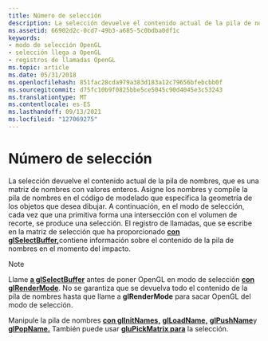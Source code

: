 ```yaml
---
title: Número de selección
description: La selección devuelve el contenido actual de la pila de nombres, que es una matriz de nombres con valores enteros.
ms.assetid: 66902d2c-0cd7-49b3-a685-5c0bdba0df1c
keywords:
- modo de selección OpenGL
- selección llega a OpenGL
- registros de llamadas OpenGL
ms.topic: article
ms.date: 05/31/2018
ms.openlocfilehash: 851fac28cda979a383d183a12c79656bfebcbb0f
ms.sourcegitcommit: d75fc10b9f0825bbe5ce5045c90d4045e3c53243
ms.translationtype: MT
ms.contentlocale: es-ES
ms.lasthandoff: 09/13/2021
ms.locfileid: "127069275"
---
```

# <a name="selection"></a>Número de selección

La selección devuelve el contenido actual de la pila de nombres, que es una matriz de nombres con valores enteros. Asigne los nombres y compile la pila de nombres en el código de modelado que especifica la geometría de los objetos que desea dibujar. A continuación, en el modo de selección, cada vez que una primitiva forma una intersección con el volumen de recorte, se produce una selección. El registro de llamadas, que se escribe en la matriz de selección que ha proporcionado [**con glSelectBuffer,**](glselectbuffer.md)contiene información sobre el contenido de la pila de nombres en el momento del impacto.

> [!Note]  
> Llame [**a glSelectBuffer**](glselectbuffer.md) antes de poner OpenGL en modo de selección [**con glRenderMode**](glrendermode.md). No se garantiza que se devuelva todo el contenido de la pila de nombres hasta que llame a **glRenderMode** para sacar OpenGL del modo de selección.

 

Manipule la pila de nombres [**con glInitNames,**](glinitnames.md) [**glLoadName,**](glloadname.md) [**glPushName**](glpushname.md)y [**glPopName.**](glpopname.md) También puede usar [**gluPickMatrix para**](glupickmatrix.md) la selección.

 

 




